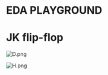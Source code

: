 # EDA PLAYGROUND

# JK flip-flop

![D.png](https://github.com/Tan12d/HDL-Code/assets/100254217/1b28849b-ebb8-49eb-93bf-2591cdc3d3a0)

![H.png](https://github.com/Tan12d/HDL-Code/assets/100254217/1c9bd9a8-fefb-4452-a54d-af26b503e564)
